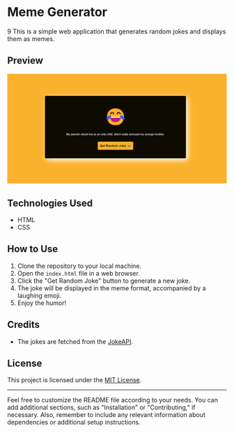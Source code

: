# Meme Generator
9
This is a simple web application that generates random jokes and displays them as memes.

## Preview

![Meme Generator Preview](meme1.png)

## Technologies Used

- HTML
- CSS

## How to Use

1. Clone the repository to your local machine.
2. Open the `index.html` file in a web browser.
3. Click the "Get Random Joke" button to generate a new joke.
4. The joke will be displayed in the meme format, accompanied by a laughing emoji.
5. Enjoy the humor!

## Credits

- The jokes are fetched from the [JokeAPI](https://jokeapi.dev/).

## License

This project is licensed under the [MIT License](LICENSE).

---

Feel free to customize the README file according to your needs. You can add additional sections, such as "Installation" or "Contributing," if necessary. Also, remember to include any relevant information about dependencies or additional setup instructions.

